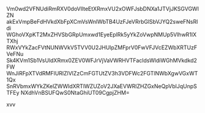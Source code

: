 Vm0wd2VFNUdiRmRXV0doVllteEtXRmxVU2xOWFJsbDNXa1JTVjJKSGVGWlZN
akExVmpBeFdHVkdXbFpXCmVsWnlWbTB4UzFJeVRrbGlSbVJYQ2sweFNsRldi
WGhoVXpKT2MxZHVSbGRpUmxwd1EyeEplRk5yYkZoVwpNMUp5VlhwR1lXTXhj
RWxVYkZacFVtNUNWVkV5TVV0U2JHUlpZMFprV0FwVFJVcEZWbXRTUzFVeFNu
Sk4KVm1Sb1VsUldXRmx0ZEV0WFJrVjVaVWRHVTFacldsWldiWGhMVkdkd2FW
WnJiRFpXTVdRMFlURlZlVlZzCmFGTUtZV3h3VDFWc2FGTlNWbXgwVGxWT1Qx
SnRVbmxWYkZKelZWWldXRTlWZUZoV2JXaEVWRlZHZGxNeQpVblJqUnpSTFEy
NXdhVnBSUFQwS0NtaGhiUT09CgpjZHM=

xvv